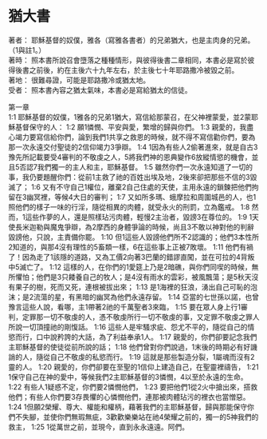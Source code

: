 # 猶大書  

著者：	耶穌基督的奴僕，雅各（寫雅各書者）的兄弟猶大，也是主肉身的兄弟。（1與註1。）  
著時：	照本書所說召會墮落之種種情形，與彼得後書二章相同，本書必是寫於彼得後書之前後，約在主後六十九年左右，於主後七十年耶路撒冷被毀之前。  
著地：	很難尋證，可能是耶路撒冷或猶太地。  
受者：	照本書內容之猶太氣味，本書必是寫給猶太的信徒。  

第一章  
1:1	耶穌基督的奴僕，1雅各的兄弟1猶大，寫信給那蒙召，在父神裡蒙愛，並2蒙耶穌基督保守的人：
1:2	願1憐憫、平安與愛，繁增的歸與你們。
1:3	親愛的，我盡心竭力要寫信給你們，論到我們1共享之救恩的時候，就不得不寫信勸你們，要為那一次永遠交付聖徒的2信仰竭力3爭辯。
1:4	1因為有些人2偷著進來，就是自古3豫先所記載要受4審判的不敬虔之人，5將我們神的恩典變作6放縱情慾的機會，並且5否認7我們獨一的主人和主，耶穌基督。
1:5	雖然你們一次永遠知道了一切的事，我仍要題醒你們：從前1主救了祂的百姓出埃及地，2後來卻把那些不信的3毀滅了；
1:6	又有不守自己1權位，離棄2自己住處的天使，主用永遠的鎖鍊把他們拘留在3幽冥裡，等候4大日的審判；
1:7	又如所多瑪、蛾摩拉和周圍城邑的人，也1照他們的樣子一味的行淫，隨從相異的肉體，就受永火的刑罰，立為鑑戒。
1:8	然而，1這些作夢的人，還是照樣玷污肉體，輕慢2主治者，毀謗3在尊位的。
1:9	1天使長米迦勒與魔鬼爭辯，為2摩西的身體爭論的時候，尚且3不敢以神對他的判辭毀謗他，只說，主責備你罷。
1:10	但1這些人毀謗他們所不2認識的；他們3本性所2知道的，與那4沒有理性的5畜類一樣，6在這些事上正被7敗壞。
1:11	他們有禍了！因為走了1該隱的道路，又為工價2向著3巴蘭的錯謬直闖，並在可拉的4背叛中5滅亡了。
1:12	這樣的人，在你們的1愛筵上乃是2暗礁，與你們同喫的時候，無所懼怕；他們是3只餧養自己的牧人；是4沒有雨水的雲彩，被風飄蕩；是5秋天沒有果子的樹，死而又死，連根被拔出來；
1:13	是1海裡的狂浪，湧出自己可恥的泡沫；是2流蕩的星，有黑暗的幽冥為他們永遠存留。
1:14	亞當的七世孫以諾，也曾豫言這些人說，看哪，主1帶著2祂的千萬聖者3來臨，
1:15	要在眾人身上行1審判，定罪那一切不敬虔的人，憑不敬虔所行一切不敬虔的事，又定罪不敬虔之罪人所說一切頂撞祂的剛愎話。
1:16	這些人是牢騷求疵、怨尤不平的，隨從自己的情慾而行，口中說矜誇的大話，為了利益奉承1人。
1:17	親愛的，你們卻要記念我們主耶穌基督的使徒從前所說的話；
1:18	他們曾對你們說過，1末後的時期必有好譏誚的人，隨從自己不敬虔的私慾而行。
1:19	這就是那些製造分裂，1屬魂而沒有2靈的人。
1:20	親愛的，你們卻要在至聖的1信仰上建造自己，在聖靈裡禱告，
1:21	1保守自己在神的愛中，等候我們2主耶穌基督的3憐憫，4以至於永遠的生命。
1:22	有些人1疑惑不定，你們要2憐憫他們，
1:23	要把他們1從2火中搶出來，搭救他們；有些人你們要3存畏懼的心憐憫他們，連那被肉體玷污的裡衣也當憎惡。
1:24	1但願2榮耀、尊大、權能和權柄，藉著我們的主耶穌基督，歸與那能保守你們不失腳，並使你們無瑕無疵，3歡歡樂樂站在祂4榮耀之前的，獨一的5神我們的救主，
1:25	1從萬世之前，並現今，直到永永遠遠。阿們。